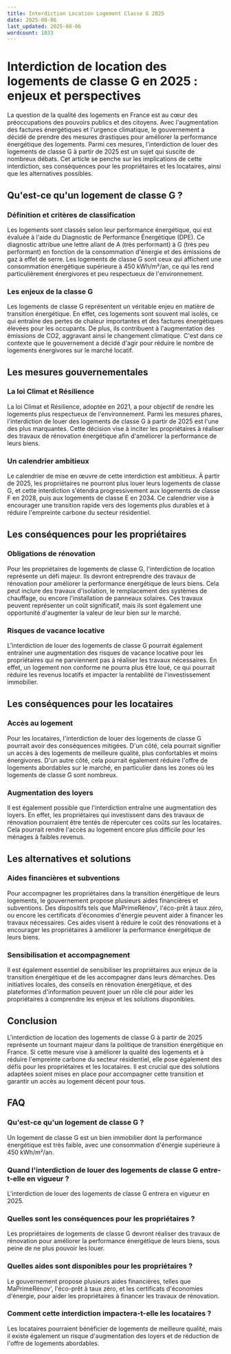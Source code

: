 ```yaml
---
title: Interdiction Location Logement Classe G 2025
date: 2025-08-06
last_updated: 2025-08-06
wordcount: 1033
---
```


# Interdiction de location des logements de classe G en 2025 : enjeux et perspectives

La question de la qualité des logements en France est au cœur des préoccupations des pouvoirs publics et des citoyens. Avec l'augmentation des factures énergétiques et l'urgence climatique, le gouvernement a décidé de prendre des mesures drastiques pour améliorer la performance énergétique des logements. Parmi ces mesures, l'interdiction de louer des logements de classe G à partir de 2025 est un sujet qui suscite de nombreux débats. Cet article se penche sur les implications de cette interdiction, ses conséquences pour les propriétaires et les locataires, ainsi que les alternatives possibles.

## Qu'est-ce qu'un logement de classe G ?

### Définition et critères de classification

Les logements sont classés selon leur performance énergétique, qui est évaluée à l'aide du Diagnostic de Performance Énergétique (DPE). Ce diagnostic attribue une lettre allant de A (très performant) à G (très peu performant) en fonction de la consommation d'énergie et des émissions de gaz à effet de serre. Les logements de classe G sont ceux qui affichent une consommation énergétique supérieure à 450 kWh/m²/an, ce qui les rend particulièrement énergivores et peu respectueux de l'environnement.

### Les enjeux de la classe G

Les logements de classe G représentent un véritable enjeu en matière de transition énergétique. En effet, ces logements sont souvent mal isolés, ce qui entraîne des pertes de chaleur importantes et des factures énergétiques élevées pour les occupants. De plus, ils contribuent à l'augmentation des émissions de CO2, aggravant ainsi le changement climatique. C'est dans ce contexte que le gouvernement a décidé d'agir pour réduire le nombre de logements énergivores sur le marché locatif.

## Les mesures gouvernementales

### La loi Climat et Résilience

La loi Climat et Résilience, adoptée en 2021, a pour objectif de rendre les logements plus respectueux de l'environnement. Parmi les mesures phares, l'interdiction de louer des logements de classe G à partir de 2025 est l'une des plus marquantes. Cette décision vise à inciter les propriétaires à réaliser des travaux de rénovation énergétique afin d'améliorer la performance de leurs biens.

### Un calendrier ambitieux

Le calendrier de mise en œuvre de cette interdiction est ambitieux. À partir de 2025, les propriétaires ne pourront plus louer leurs logements de classe G, et cette interdiction s'étendra progressivement aux logements de classe F en 2028, puis aux logements de classe E en 2034. Ce calendrier vise à encourager une transition rapide vers des logements plus durables et à réduire l'empreinte carbone du secteur résidentiel.

## Les conséquences pour les propriétaires

### Obligations de rénovation

Pour les propriétaires de logements de classe G, l'interdiction de location représente un défi majeur. Ils devront entreprendre des travaux de rénovation pour améliorer la performance énergétique de leurs biens. Cela peut inclure des travaux d'isolation, le remplacement des systèmes de chauffage, ou encore l'installation de panneaux solaires. Ces travaux peuvent représenter un coût significatif, mais ils sont également une opportunité d'augmenter la valeur de leur bien sur le marché.

### Risques de vacance locative

L'interdiction de louer des logements de classe G pourrait également entraîner une augmentation des risques de vacance locative pour les propriétaires qui ne parviennent pas à réaliser les travaux nécessaires. En effet, un logement non conforme ne pourra plus être loué, ce qui pourrait réduire les revenus locatifs et impacter la rentabilité de l'investissement immobilier.

## Les conséquences pour les locataires

### Accès au logement

Pour les locataires, l'interdiction de louer des logements de classe G pourrait avoir des conséquences mitigées. D'un côté, cela pourrait signifier un accès à des logements de meilleure qualité, plus confortables et moins énergivores. D'un autre côté, cela pourrait également réduire l'offre de logements abordables sur le marché, en particulier dans les zones où les logements de classe G sont nombreux.

### Augmentation des loyers

Il est également possible que l'interdiction entraîne une augmentation des loyers. En effet, les propriétaires qui investissent dans des travaux de rénovation pourraient être tentés de répercuter ces coûts sur les locataires. Cela pourrait rendre l'accès au logement encore plus difficile pour les ménages à faibles revenus.

## Les alternatives et solutions

### Aides financières et subventions

Pour accompagner les propriétaires dans la transition énergétique de leurs logements, le gouvernement propose plusieurs aides financières et subventions. Des dispositifs tels que MaPrimeRénov', l'éco-prêt à taux zéro, ou encore les certificats d'économies d'énergie peuvent aider à financer les travaux nécessaires. Ces aides visent à réduire le coût des rénovations et à encourager les propriétaires à améliorer la performance énergétique de leurs biens.

### Sensibilisation et accompagnement

Il est également essentiel de sensibiliser les propriétaires aux enjeux de la transition énergétique et de les accompagner dans leurs démarches. Des initiatives locales, des conseils en rénovation énergétique, et des plateformes d'information peuvent jouer un rôle clé pour aider les propriétaires à comprendre les enjeux et les solutions disponibles.

## Conclusion

L'interdiction de location des logements de classe G à partir de 2025 représente un tournant majeur dans la politique de transition énergétique en France. Si cette mesure vise à améliorer la qualité des logements et à réduire l'empreinte carbone du secteur résidentiel, elle pose également des défis pour les propriétaires et les locataires. Il est crucial que des solutions adaptées soient mises en place pour accompagner cette transition et garantir un accès au logement décent pour tous.

## FAQ

### Qu'est-ce qu'un logement de classe G ?

Un logement de classe G est un bien immobilier dont la performance énergétique est très faible, avec une consommation d'énergie supérieure à 450 kWh/m²/an.

### Quand l'interdiction de louer des logements de classe G entre-t-elle en vigueur ?

L'interdiction de louer des logements de classe G entrera en vigueur en 2025.

### Quelles sont les conséquences pour les propriétaires ?

Les propriétaires de logements de classe G devront réaliser des travaux de rénovation pour améliorer la performance énergétique de leurs biens, sous peine de ne plus pouvoir les louer.

### Quelles aides sont disponibles pour les propriétaires ?

Le gouvernement propose plusieurs aides financières, telles que MaPrimeRénov', l'éco-prêt à taux zéro, et les certificats d'économies d'énergie, pour aider les propriétaires à financer les travaux de rénovation.

### Comment cette interdiction impactera-t-elle les locataires ?

Les locataires pourraient bénéficier de logements de meilleure qualité, mais il existe également un risque d'augmentation des loyers et de réduction de l'offre de logements abordables.